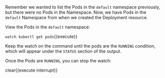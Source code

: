 Remember we wanted to list the Pods in the `default` namespace previously, but there were no Pods in the Namespace. Now, we have Pods in the `default` Namespace from when we created the Deployment resource.

View the Pods in the `default` namespace:

`watch kubectl get pods`{{execute}}

Keep the watch on the command until the pods are the `RUNNING` condition, which will appear under the `STATUS` section of the output.

Once the Pods are `RUNNING`, you can stop the watch:

clear{{execute interrupt}}

